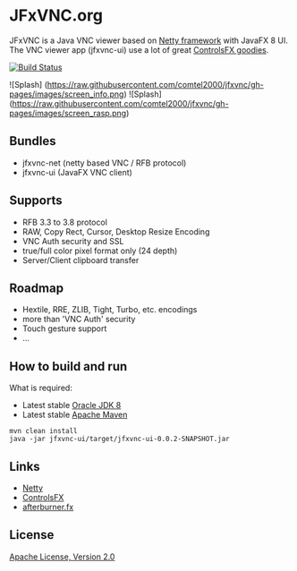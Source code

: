 # JFxVNC.org
JFxVNC is a Java VNC viewer based on [Netty framework](https://github.com/netty/netty) with JavaFX 8 UI. The VNC viewer app (jfxvnc-ui) use a lot of great [ControlsFX goodies](https://bitbucket.org/controlsfx/controlsfx/).

[![Build Status](https://travis-ci.org/comtel2000/jfxvnc.png)](https://travis-ci.org/comtel2000/jfxvnc)

![Splash] (https://raw.githubusercontent.com/comtel2000/jfxvnc/gh-pages/images/screen_info.png)
![Splash] (https://raw.githubusercontent.com/comtel2000/jfxvnc/gh-pages/images/screen_rasp.png)

## Bundles
- jfxvnc-net (netty based VNC / RFB protocol)
- jfxvnc-ui (JavaFX VNC client)

## Supports
- RFB 3.3 to 3.8 protocol
- RAW, Copy Rect, Cursor, Desktop Resize Encoding
- VNC Auth security and SSL
- true/full color pixel format only (24 depth)
- Server/Client clipboard transfer

## Roadmap
- Hextile, RRE, ZLIB, Tight, Turbo, etc. encodings
- more than 'VNC Auth' security
- Touch gesture support
- ...

## How to build and run
What is required:

* Latest stable [Oracle JDK 8](http://www.oracle.com/technetwork/java/)
* Latest stable [Apache Maven](http://maven.apache.org/)

```shell
mvn clean install
java -jar jfxvnc-ui/target/jfxvnc-ui-0.0.2-SNAPSHOT.jar
```

## Links
- [Netty](https://github.com/netty/netty)
- [ControlsFX](https://bitbucket.org/controlsfx/controlsfx/)
- [afterburner.fx](https://github.com/AdamBien/afterburner.fx)

## License
[Apache License, Version 2.0](http://www.apache.org/licenses/LICENSE-2.0)